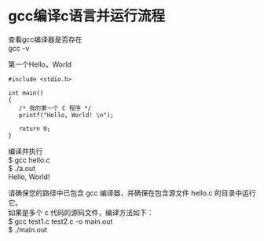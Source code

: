 # gcc编译c语言并运行流程
查看gcc编译器是否存在  
gcc -v

第一个Hello，World  
```
#include <stdio.h>
 
int main()
{
   /* 我的第一个 C 程序 */
   printf("Hello, World! \n");
   
   return 0;
}
```
编译并执行  
$ gcc hello.c  
$ ./a.out  
Hello, World!  

请确保您的路径中已包含 gcc 编译器，并确保在包含源文件 hello.c 的目录中运行它。  
如果是多个 c 代码的源码文件，编译方法如下：  
$ gcc test1.c test2.c -o main.out  
$ ./main.out  